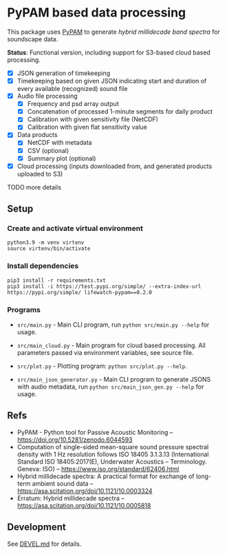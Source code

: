 # PyPAM based data processing

This package uses [PyPAM](https://github.com/lifewatch/pypam/)
to generate _hybrid millidecade band spectra_ for soundscape data.

**Status**: Functional version, including support for S3-based cloud based processing.

- [x] JSON generation of timekeeping
- [x] Timekeeping based on given JSON indicating start and duration of every available (recognized) sound file
- [x] Audio file processing
    - [x] Frequency and psd array output
    - [x] Concatenation of processed 1-minute segments for daily product
    - [x] Calibration with given sensitivity file (NetCDF)
    - [x] Calibration with given flat sensitivity value
- [x] Data products
    - [x] NetCDF with metadata
    - [x] CSV (optional)
    - [x] Summary plot (optional)
- [x] Cloud processing (inputs downloaded from, and generated products uploaded to S3)

TODO more details

## Setup

### Create and activate virtual environment

    python3.9 -m venv virtenv
    source virtenv/bin/activate

### Install dependencies

    pip3 install -r requirements.txt
    pip3 install -i https://test.pypi.org/simple/ --extra-index-url https://pypi.org/simple/ lifewatch-pypam==0.2.0

### Programs

- `src/main.py` - Main CLI program, run `python src/main.py --help` for usage.

- `src/main_cloud.py` - Main program for cloud based processing. 
   All parameters passed via environment variables, see source file.

- `src/plot.py` - Plotting program: `python src/plot.py --help`.
 
- `src/main_json_generator.py` - Main CLI program to generate JSONS with audio metadata, run `python src/main_json_gen.py --help` for usage.

## Refs

- PyPAM - Python tool for Passive Acoustic Monitoring –
  <https://doi.org/10.5281/zenodo.6044593>
- Computation of single-sided mean-square sound pressure spectral density with 1 Hz resolution follows
  ISO 18405 3.1.3.13 (International Standard ISO 18405:2017(E), Underwater Acoustics – Terminology. Geneva: ISO)
  – https://www.iso.org/standard/62406.html
- Hybrid millidecade spectra: A practical format for exchange of long-term ambient sound data –
  <https://asa.scitation.org/doi/10.1121/10.0003324>
- Erratum: Hybrid millidecade spectra –
  <https://asa.scitation.org/doi/10.1121/10.0005818>

## Development

See [DEVEL.md](DEVEL.md) for details.
